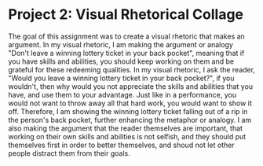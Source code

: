 # Project 2: Visual Rhetorical Collage

The goal of this assignment was to create a visual rhetoric that makes an argument. In my visual rhetoric, I am making the argument or analogy "Don't leave a winning lottery ticket in your back pocket", meaning that if you have skills and abilities, you should keep working on them and be grateful for these redeeming qualities. In my visual rhetoric, I ask the reader, "Would you leave a winning lottery ticket in your back pocket?", if you wouldn't, then why would you not appreciate the skills and abilities that you have, and use them to your advantage. Just like in a performance, you would not want to throw away all that hard work, you would want to show it off. Therefore, I am showing the winning lottery ticket falling out of a rip in the person's back pocket, further enhancing the metaphor or analogy. I am also making the argument that the reader themselves are important, that working on their own skills and abilities is not selfish, and they should put themselves first in order to better themselves, and shoud not let other people distract them from their goals.  
